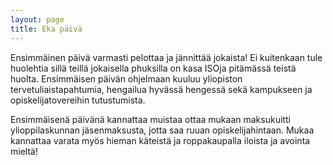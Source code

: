 ```yaml
---
layout: page
title: Eka päivä
---
```

Ensimmäinen päivä varmasti pelottaa ja jännittää jokaista! Ei kuitenkaan tule huolehtia sillä teillä jokaisella phuksilla on kasa ISOja pitämässä teistä huolta. Ensimmäisen päivän ohjelmaan kuuluu yliopiston tervetuliaistapahtumia, hengailua hyvässä hengessä sekä kampukseen ja opiskelijatovereihin tutustumista.

Ensimmäisenä päivänä kannattaa muistaa ottaa mukaan maksukuitti ylioppilaskunnan jäsenmaksusta, jotta saa ruuan opiskelijahintaan. Mukaa kannattaa varata myös hieman käteistä ja roppakaupalla iloista ja avointa mieltä!
